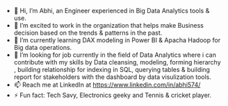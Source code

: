 - 👋 Hi, I’m Abhi, an Engineer experienced in Big Data Analytics tools & use.
- 👀 I’m excited to work in the organization that helps make Business decision based on the trends & patterns in the past.
- 🌱 I’m currently learning DAX modeling in Power BI & Apacha Hadoop for Big data operations.
- 💞️ I’m looking for job currently in the field of Data Analytics where i can contribute with my skills by Data cleansing, modeling, forming hierarchy , building relationship for indexing in SQL, querying tables & building report for stakeholders with the dashboard by data visulization tools.
- 📫 Reach me at LinkedIn at https://www.linkedin.com/in/abhi574/
- ⚡ Fun fact: Tech Savy, Electronics geeky and Tennis & cricket player.

<!---
patelabhi574/patelabhi574 is a ✨ special ✨ repository because its `README.md` (this file) appears on your GitHub profile.
You can click the Preview link to take a look at your changes.
--->
